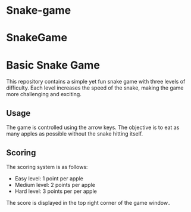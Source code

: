 # Snake-game

# SnakeGame
# Basic Snake Game

This repository contains a simple yet fun snake game with three levels of difficulty. Each level increases the speed of the snake, making the game more challenging and exciting.

## Usage

The game is controlled using the arrow keys. The objective is to eat as many apples as possible without the snake hitting itself.

## Scoring

The scoring system is as follows:

- Easy level: 1 point per apple
- Medium level: 2 points per apple
- Hard level: 3 points per per apple

The score is displayed in the top right corner of the game window..

